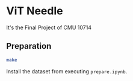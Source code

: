 # ViT Needle
It's the Final Project of CMU 10714


## Preparation
```bash
make
```

Install the dataset from executing `prepare.ipynb`.